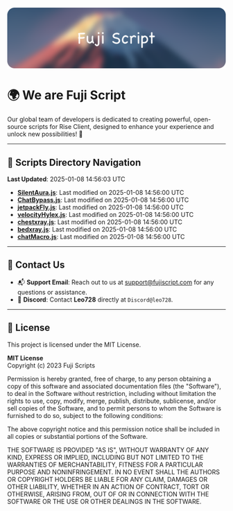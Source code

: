 ![Banner](.github/b.webp)

# 🌍 **We are Fuji Script**

Our global team of developers is dedicated to creating powerful, open-source scripts for Rise Client, designed to enhance your experience and unlock new possibilities! 🌟

---
<!-- SCRIPTS_NAVIGATION_START -->
## 📂 **Scripts Directory Navigation**

**Last Updated**: 2025-01-08 14:56:03 UTC

- **[SilentAura.js](scripts/SilentAura.js)**: Last modified on 2025-01-08 14:56:00 UTC
- **[ChatBypass.js](scripts/ChatBypass.js)**: Last modified on 2025-01-08 14:56:00 UTC
- **[jetpackFly.js](scripts/jetpackFly.js)**: Last modified on 2025-01-08 14:56:00 UTC
- **[velocityHylex.js](scripts/velocityHylex.js)**: Last modified on 2025-01-08 14:56:00 UTC
- **[chestxray.js](scripts/chestxray.js)**: Last modified on 2025-01-08 14:56:00 UTC
- **[bedxray.js](scripts/bedxray.js)**: Last modified on 2025-01-08 14:56:00 UTC
- **[chatMacro.js](scripts/chatMacro.js)**: Last modified on 2025-01-08 14:56:00 UTC

<!-- SCRIPTS_NAVIGATION_END -->

---

## 💬 **Contact Us**  
- 📬 **Support Email**: Reach out to us at [support@fujiscript.com](mailto:support@fujiscript.com) for any questions or assistance.  
- 💬 **Discord**: Contact **Leo728** directly at `Discord@leo728`.

---

## 📜 **License**

This project is licensed under the MIT License.  

**MIT License**  
Copyright (c) 2023 Fuji Scripts  

Permission is hereby granted, free of charge, to any person obtaining a copy of this software and associated documentation files (the "Software"), to deal in the Software without restriction, including without limitation the rights to use, copy, modify, merge, publish, distribute, sublicense, and/or sell copies of the Software, and to permit persons to whom the Software is furnished to do so, subject to the following conditions:  

The above copyright notice and this permission notice shall be included in all copies or substantial portions of the Software.  

THE SOFTWARE IS PROVIDED "AS IS", WITHOUT WARRANTY OF ANY KIND, EXPRESS OR IMPLIED, INCLUDING BUT NOT LIMITED TO THE WARRANTIES OF MERCHANTABILITY, FITNESS FOR A PARTICULAR PURPOSE AND NONINFRINGEMENT. IN NO EVENT SHALL THE AUTHORS OR COPYRIGHT HOLDERS BE LIABLE FOR ANY CLAIM, DAMAGES OR OTHER LIABILITY, WHETHER IN AN ACTION OF CONTRACT, TORT OR OTHERWISE, ARISING FROM, OUT OF OR IN CONNECTION WITH THE SOFTWARE OR THE USE OR OTHER DEALINGS IN THE SOFTWARE.  
